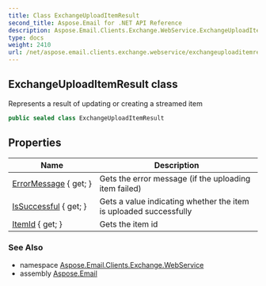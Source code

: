 ```yaml
---
title: Class ExchangeUploadItemResult
second_title: Aspose.Email for .NET API Reference
description: Aspose.Email.Clients.Exchange.WebService.ExchangeUploadItemResult class. Represents a result of updating or creating a streamed item
type: docs
weight: 2410
url: /net/aspose.email.clients.exchange.webservice/exchangeuploaditemresult/
---
```

## ExchangeUploadItemResult class

Represents a result of updating or creating a streamed item

```csharp
public sealed class ExchangeUploadItemResult
```

## Properties

| Name | Description |
| --- | --- |
| [ErrorMessage](../../aspose.email.clients.exchange.webservice/exchangeuploaditemresult/errormessage/) { get; } | Gets the error message (if the uploading item failed) |
| [IsSuccessful](../../aspose.email.clients.exchange.webservice/exchangeuploaditemresult/issuccessful/) { get; } | Gets a value indicating whether the item is uploaded successfully |
| [ItemId](../../aspose.email.clients.exchange.webservice/exchangeuploaditemresult/itemid/) { get; } | Gets the item id |

### See Also

* namespace [Aspose.Email.Clients.Exchange.WebService](../../aspose.email.clients.exchange.webservice/)
* assembly [Aspose.Email](../../)


